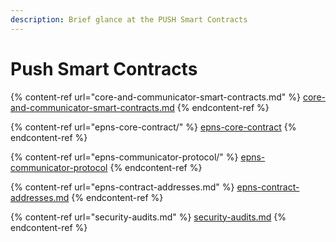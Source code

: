 ```yaml
---
description: Brief glance at the PUSH Smart Contracts
---
```


# Push Smart Contracts

{% content-ref url="core-and-communicator-smart-contracts.md" %}
[core-and-communicator-smart-contracts.md](core-and-communicator-smart-contracts.md)
{% endcontent-ref %}

{% content-ref url="epns-core-contract/" %}
[epns-core-contract](epns-core-contract/)
{% endcontent-ref %}

{% content-ref url="epns-communicator-protocol/" %}
[epns-communicator-protocol](epns-communicator-protocol/)
{% endcontent-ref %}

{% content-ref url="epns-contract-addresses.md" %}
[epns-contract-addresses.md](epns-contract-addresses.md)
{% endcontent-ref %}

{% content-ref url="security-audits.md" %}
[security-audits.md](security-audits.md)
{% endcontent-ref %}
